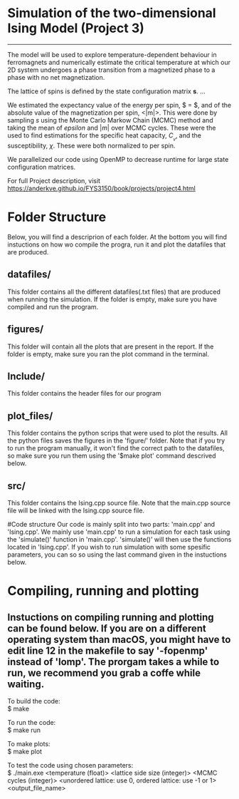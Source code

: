 # Simulation of the two-dimensional Ising Model (Project 3)
-------------------------------------------------
The model will be used to explore temperature-dependent behaviour in ferromagnets and numerically estimate the critical temperature at which our 2D system undergoes a phase transition from a magnetized phase to a phase with no net magnetization.

The lattice of spins is defined by the state configuration matrix **s**.
...

We estimated the expectancy value of the energy per spin, $<eps> = $, and of the absolute value of the magnetization per spin, <|m|>. This were done by sampling $s$ using the Monte Carlo Markow Chain (MCMC) method and taking the mean of $epsilon$ and $|m|$ over MCMC cycles.
These were the used to find estimations for the specific heat capacity, $C__v$, and the susceptibility, $\chi$. These were both normalized to per spin.

We parallelized our code using OpenMP to decrease runtime for large state configuration matrices.  
  
  
For full Project description, visit https://anderkve.github.io/FYS3150/book/projects/project4.html

# Folder Structure
Below, you will find a descriprion of each folder. At the bottom you will find instuctions on how wo compile the progra, run it and plot the datafiles that are produced.
## datafiles/
  This folder contains all the different datafiles(.txt files) that are produced when running the simulation. If the folder is empty, make sure you have compiled and run the program.

## figures/
  This folder will contain all the plots that are present in the report. If the folder is empty, make sure you ran the plot command in the terminal. 
  
## Include/
  This folder contains the header files for our program
  
## plot_files/
  This folder contains the python scrips that were used to plot the results. All the python files saves the figures in the 'figure/' folder. Note that if you try to run the program manually, it won't find the correct path to the datafiles, so make sure you run them using the '$make plot' command descrived below.
  
## src/
  This folder contains the Ising.cpp source file. Note that the main.cpp source file will be linked with the Ising.cpp source file. 

#Code structure
  Our code is mainly split into two parts: 'main.cpp' and 'Ising.cpp'. We mainly use 'main.cpp' to run a simulation for each task using the 'simulate()' function in 'main.cpp'. 'simulate()' will then use the functions located in 'Ising.cpp'. If you wish to run simulation with some spesific parameters, you can so so using the last command given in the instuctions below.
  
# Compiling, running and plotting
  
  Instuctions on compiling running and plotting can be found below. If you are on a different operating system than macOS, you might have to edit line 12 in the makefile to say '-fopenmp' instead of 'lomp'. The prorgam takes a while to run, we recommend you grab a coffe while waiting.
-------------------
To build the code:  
$ make

To run the code:  
$ make run

To make plots:  
$ make plot

To test the code using chosen parameters:  
$ ./main.exe <temperature (float)> <lattice side size (integer)> <MCMC cycles (integer)> <unordered lattice: use 0, ordered lattice: use -1 or 1> <output_file_name>

